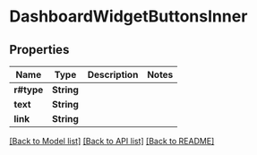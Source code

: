 # DashboardWidgetButtonsInner

## Properties

Name | Type | Description | Notes
------------ | ------------- | ------------- | -------------
**r#type** | **String** |  | 
**text** | **String** |  | 
**link** | **String** |  | 

[[Back to Model list]](../README.md#documentation-for-models) [[Back to API list]](../README.md#documentation-for-api-endpoints) [[Back to README]](../README.md)


